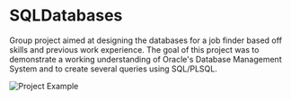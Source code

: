 # SQLDatabases
Group project aimed at designing the databases for a job finder based off skills and previous work experience. The goal of this project was to demonstrate a working understanding of Oracle's Database Management System and to create several queries using SQL/PLSQL.

![Project Example](https://media-exp1.licdn.com/dms/image/C4E22AQGMCAV9cJNgKg/feedshare-shrink_2048_1536/0/1620010324449?e=1642032000&v=beta&t=zKKsUQJ3HzyNP30dPd0yrFXyOCTjXqLI1LqFnglmzc0)
